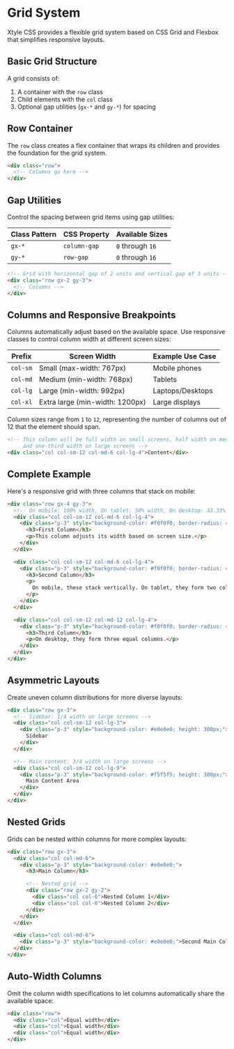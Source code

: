 # Grid System

Xtyle CSS provides a flexible grid system based on CSS Grid and Flexbox that simplifies responsive layouts.

## Basic Grid Structure

A grid consists of:

1. A container with the `row` class
2. Child elements with the `col` class
3. Optional gap utilities (`gx-*` and `gy-*`) for spacing

## Row Container

The `row` class creates a flex container that wraps its children and provides the foundation for the grid system.

```html
<div class="row">
  <!-- Columns go here -->
</div>
```

## Gap Utilities

Control the spacing between grid items using gap utilities:

| Class Pattern                  | CSS Property | Available Sizes  |
| ------------------------------ | ------------ | ---------------- |
| <code class="big">gx-\*</code> | `column-gap` | `0` through `16` |
| <code class="big">gy-\*</code> | `row-gap`    | `0` through `16` |

```html
<!-- Grid with horizontal gap of 2 units and vertical gap of 3 units -->
<div class="row gx-2 gy-3">
  <!-- Columns -->
</div>
```

## Columns and Responsive Breakpoints

Columns automatically adjust based on the available space. Use responsive classes to control column width at different screen sizes:

| Prefix                          | Screen Width                    | Example Use Case |
| ------------------------------- | ------------------------------- | ---------------- |
| <code class="big">col-sm</code> | Small (max-width: 767px)        | Mobile phones    |
| <code class="big">col-md</code> | Medium (min-width: 768px)       | Tablets          |
| <code class="big">col-lg</code> | Large (min-width: 992px)        | Laptops/Desktops |
| <code class="big">col-xl</code> | Extra large (min-width: 1200px) | Large displays   |

Column sizes range from `1` to `12`, representing the number of columns out of 12 that the element should span.

```html
<!-- This column will be full width on small screens, half width on medium screens, 
     and one-third width on large screens -->
<div class="col col-sm-12 col-md-6 col-lg-4">Content</div>
```

## Complete Example

Here's a responsive grid with three columns that stack on mobile:

```html
<div class="row gx-4 gy-3">
  <!-- On mobile: 100% width, On tablet: 50% width, On desktop: 33.33% width -->
  <div class="col col-sm-12 col-md-6 col-lg-4">
    <div class="p-3" style="background-color: #f0f0f0; border-radius: 4px;">
      <h3>First Column</h3>
      <p>This column adjusts its width based on screen size.</p>
    </div>
  </div>

  <div class="col col-sm-12 col-md-6 col-lg-4">
    <div class="p-3" style="background-color: #f0f0f0; border-radius: 4px;">
      <h3>Second Column</h3>
      <p>
        On mobile, these stack vertically. On tablet, they form two columns.
      </p>
    </div>
  </div>

  <div class="col col-sm-12 col-md-12 col-lg-4">
    <div class="p-3" style="background-color: #f0f0f0; border-radius: 4px;">
      <h3>Third Column</h3>
      <p>On desktop, they form three equal columns.</p>
    </div>
  </div>
</div>
```

## Asymmetric Layouts

Create uneven column distributions for more diverse layouts:

```html
<div class="row gx-3">
  <!-- Sidebar: 1/4 width on large screens -->
  <div class="col col-sm-12 col-lg-3">
    <div class="p-3" style="background-color: #e0e0e0; height: 300px;">
      Sidebar
    </div>
  </div>

  <!-- Main content: 3/4 width on large screens -->
  <div class="col col-sm-12 col-lg-9">
    <div class="p-3" style="background-color: #f5f5f5; height: 300px;">
      Main Content Area
    </div>
  </div>
</div>
```

## Nested Grids

Grids can be nested within columns for more complex layouts:

```html
<div class="row gx-3">
  <div class="col col-md-6">
    <div class="p-3" style="background-color: #e0e0e0;">
      <h3>Main Column</h3>

      <!-- Nested grid -->
      <div class="row gx-2 gy-2">
        <div class="col col-6">Nested Column 1</div>
        <div class="col col-6">Nested Column 2</div>
      </div>
    </div>
  </div>

  <div class="col col-md-6">
    <div class="p-3" style="background-color: #e0e0e0;">Second Main Column</div>
  </div>
</div>
```

## Auto-Width Columns

Omit the column width specifications to let columns automatically share the available space:

```html
<div class="row">
  <div class="col">Equal width</div>
  <div class="col">Equal width</div>
  <div class="col">Equal width</div>
</div>
```
